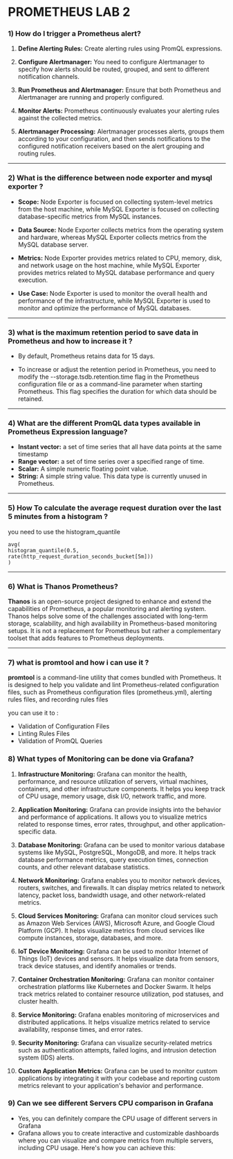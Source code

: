 # PROMETHEUS LAB 2

### 1) How do I trigger a Prometheus alert?
1. **Define Alerting Rules:** Create alerting rules using PromQL expressions.

2. **Configure Alertmanager:** You need to configure Alertmanager to specify how alerts should be routed, grouped, and sent to different notification channels.

3. **Run Prometheus and Alertmanager:** Ensure that both Prometheus and Alertmanager are running and properly configured.

4. **Monitor Alerts:** Prometheus continuously evaluates your alerting rules against the collected metrics. 

5. **Alertmanager Processing:** Alertmanager processes alerts, groups them according to your configuration, and then sends notifications to the configured notification receivers based on the alert grouping and routing rules.

-----

### 2) What is the difference between node exporter and mysql exporter ?
- **Scope:** Node Exporter is focused on collecting system-level metrics from the host machine, while MySQL Exporter is focused on collecting database-specific metrics from MySQL instances.

- **Data Source:** Node Exporter collects metrics from the operating system and hardware, whereas MySQL Exporter collects metrics from the MySQL database server.

- **Metrics:** Node Exporter provides metrics related to CPU, memory, disk, and network usage on the host machine, while MySQL Exporter provides metrics related to MySQL database performance and query execution.

- **Use Case:** Node Exporter is used to monitor the overall health and performance of the infrastructure, while MySQL Exporter is used to monitor and optimize the performance of MySQL databases.

-----

### 3) what is the maximum retention period to save data in Prometheus and how to increase it ?
- By default, Prometheus retains data for 15 days.

- To increase or adjust the retention period in Prometheus, you need to modify the --storage.tsdb.retention.time flag in the Prometheus configuration file or as a command-line parameter when starting Prometheus. This flag specifies the duration for which data should be retained.

-----


### 4) What are the different PromQL data types available in Prometheus Expression language?
- **Instant vector:**  a set of time series that all have data points at the same timestamp
- **Range vector:**  a set of time series over a specified range of time. 
- **Scalar:** A simple numeric floating point value.
- **String:** A simple string value. This data type is currently unused in Prometheus.

-----

### 5) How To calculate the average request duration over the last 5 minutes from a histogram ?
you need to use the histogram_quantile  
    
    avg(
    histogram_quantile(0.5, rate(http_request_duration_seconds_bucket[5m]))
    )
-----

### 6) What is Thanos Prometheus?

**Thanos** is an open-source project designed to enhance and extend the capabilities of Prometheus, a popular monitoring and alerting system. Thanos helps solve some of the challenges associated with long-term storage, scalability, and high availability in Prometheus-based monitoring setups. It is not a replacement for Prometheus but rather a complementary toolset that adds features to Prometheus deployments.

------

### 7) what is promtool and how i can use it ?

**promtool** is a command-line utility that comes bundled with Prometheus. It is designed to help you validate and lint Prometheus-related configuration files, such as Prometheus configuration files (prometheus.yml), alerting rules files, and recording rules files

you can use it to :
- Validation of Configuration Files
- Linting Rules Files
- Validation of PromQL Queries



### 8) What types of Monitoring can be done via Grafana?
1. **Infrastructure Monitoring:**
Grafana can monitor the health, performance, and resource utilization of servers, virtual machines, containers, and other infrastructure components. It helps you keep track of CPU usage, memory usage, disk I/O, network traffic, and more.

2. **Application Monitoring:**
Grafana can provide insights into the behavior and performance of applications. It allows you to visualize metrics related to response times, error rates, throughput, and other application-specific data.

3. **Database Monitoring:**
Grafana can be used to monitor various database systems like MySQL, PostgreSQL, MongoDB, and more. It helps track database performance metrics, query execution times, connection counts, and other relevant database statistics.

4. **Network Monitoring:**
Grafana enables you to monitor network devices, routers, switches, and firewalls. It can display metrics related to network latency, packet loss, bandwidth usage, and other network-related metrics.

5. **Cloud Services Monitoring:**
Grafana can monitor cloud services such as Amazon Web Services (AWS), Microsoft Azure, and Google Cloud Platform (GCP). It helps visualize metrics from cloud services like compute instances, storage, databases, and more.

6. **IoT Device Monitoring:**
Grafana can be used to monitor Internet of Things (IoT) devices and sensors. It helps visualize data from sensors, track device statuses, and identify anomalies or trends.

7. **Container Orchestration Monitoring:**
Grafana can monitor container orchestration platforms like Kubernetes and Docker Swarm. It helps track metrics related to container resource utilization, pod statuses, and cluster health.

8. **Service Monitoring:**
Grafana enables monitoring of microservices and distributed applications. It helps visualize metrics related to service availability, response times, and error rates.

9. **Security Monitoring:**
Grafana can visualize security-related metrics such as authentication attempts, failed logins, and intrusion detection system (IDS) alerts.

10. **Custom Application Metrics:**
Grafana can be used to monitor custom applications by integrating it with your codebase and reporting custom metrics relevant to your application's behavior and performance.



### 9) Can we see different Servers CPU comparison in Grafana
- Yes, you can definitely compare the CPU usage of different servers in Grafana
- Grafana allows you to create interactive and customizable dashboards where you can visualize and compare metrics from multiple servers, including CPU usage. Here's how you can achieve this: